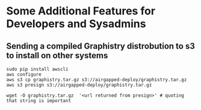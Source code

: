# Some Additional Features for Developers and Sysadmins

## Sending a compiled Graphistry distrobution to s3 to install on other systems
```
sudo pip install awscli
aws configure
aws s3 cp graphistry.tar.gz s3://airgapped-deploy/graphistry.tar.gz
aws s3 presign s3://airgapped-deploy/graphistry.tar.gz

wget -O graphistry.tar.gz  '<url returned from presign>' # quoting that string is important
```